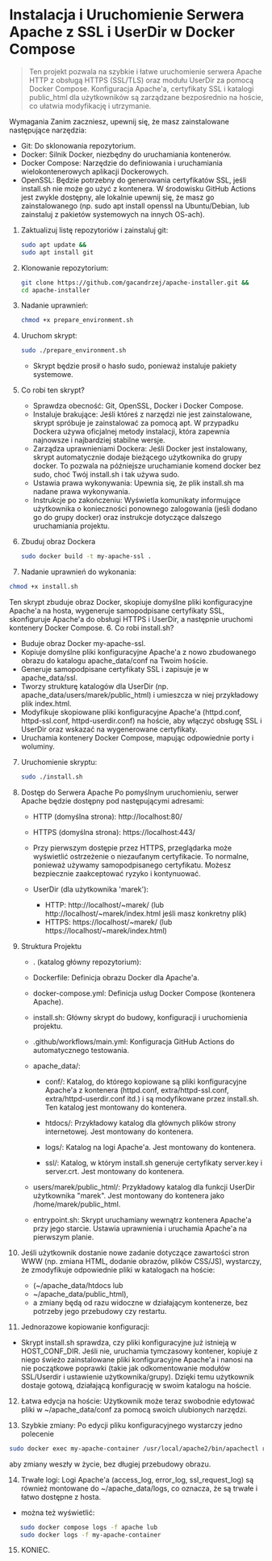 # Instalacja i Uruchomienie Serwera Apache z SSL i UserDir w Docker Compose

> Ten projekt pozwala na szybkie i łatwe uruchomienie serwera Apache 
> HTTP z obsługą HTTPS (SSL/TLS) oraz modułu UserDir za pomocą Docker Compose. Konfiguracja Apache'a, certyfikaty SSL i katalogi public_html dla użytkowników są zarządzane bezpośrednio na hoście, co ułatwia modyfikację i utrzymanie.

Wymagania
Zanim zaczniesz, upewnij się, że masz zainstalowane następujące narzędzia:

- Git: Do sklonowania repozytorium. 
- Docker: Silnik Docker, niezbędny do uruchamiania kontenerów.
- Docker Compose: Narzędzie do definiowania i uruchamiania wielokontenerowych aplikacji Dockerowych.
- OpenSSL: Będzie potrzebny do generowania certyfikatów SSL, jeśli install.sh nie może go użyć z kontenera. W środowisku GitHub Actions jest zwykle dostępny, ale lokalnie upewnij się, że masz go zainstalowanego (np. sudo apt install openssl na Ubuntu/Debian, lub zainstaluj z pakietów systemowych na innych OS-ach).
1. Zaktualizuj listę repozytoriów i zainstaluj git:
    ```bash
   sudo apt update &&
   sudo apt install git
    ```
2. Klonowanie repozytorium:
   
   ```bash
   git clone https://github.com/gacandrzej/apache-installer.git &&
   cd apache-installer
   ```
    

2. Nadanie uprawnień:
    ```bash
    chmod +x prepare_environment.sh
    ```
   
3. Uruchom skrypt:
   ```bash
   sudo ./prepare_environment.sh
   ```
   -   Skrypt będzie prosił o hasło sudo, ponieważ instaluje pakiety systemowe.
4. Co robi ten skrypt?
   - Sprawdza obecność: Git, OpenSSL, Docker i Docker Compose.
   - Instaluje brakujące: Jeśli któreś z narzędzi nie jest zainstalowane, skrypt spróbuje je zainstalować za pomocą apt. W przypadku Dockera używa oficjalnej metody instalacji, która zapewnia najnowsze i najbardziej stabilne wersje.
   - Zarządza uprawnieniami Dockera: Jeśli Docker jest instalowany, skrypt automatycznie dodaje bieżącego użytkownika do grupy docker. To pozwala na późniejsze uruchamianie komend docker bez sudo, choć Twój install.sh i tak używa sudo.
   - Ustawia prawa wykonywania: Upewnia się, że plik install.sh ma nadane prawa wykonywania.
   - Instrukcje po zakończeniu: Wyświetla komunikaty informujące użytkownika o konieczności ponownego zalogowania (jeśli dodano go do grupy docker) oraz instrukcje dotyczące dalszego uruchamiania projektu. 

5. Zbuduj obraz Dockera
    ```bash
    sudo docker build -t my-apache-ssl .
    ```
   
6. Nadanie uprawnień do wykonania:
```bash
chmod +x install.sh
``` 
   Ten skrypt zbuduje obraz Docker, skopiuje domyślne pliki konfiguracyjne Apache'a na hosta, wygeneruje samopodpisane certyfikaty SSL, skonfiguruje Apache'a do obsługi HTTPS i UserDir, a następnie uruchomi kontenery Docker Compose.
6. Co robi install.sh?
   - Buduje obraz Docker my-apache-ssl.
   - Kopiuje domyślne pliki konfiguracyjne Apache'a z nowo zbudowanego obrazu do katalogu apache_data/conf na Twoim hoście.
   - Generuje samopodpisane certyfikaty SSL i zapisuje je w apache_data/ssl.
   - Tworzy strukturę katalogów dla UserDir (np. apache_data/users/marek/public_html) i umieszcza w niej przykładowy plik index.html.
   - Modyfikuje skopiowane pliki konfiguracyjne Apache'a (httpd.conf, httpd-ssl.conf, httpd-userdir.conf) na hoście, aby włączyć obsługę SSL i UserDir oraz wskazać na wygenerowane certyfikaty.
   - Uruchamia kontenery Docker Compose, mapując odpowiednie porty i woluminy.

7. Uruchomienie skryptu:
   ```bash
   sudo ./install.sh
   ```
    
8. Dostęp do Serwera Apache
   Po pomyślnym uruchomieniu, serwer Apache będzie dostępny pod następującymi adresami:

      + HTTP (domyślna strona): http://localhost:80/
      + HTTPS (domyślna strona): https://localhost:443/
      
      + Przy pierwszym dostępie przez HTTPS, przeglądarka może wyświetlić ostrzeżenie o niezaufanym certyfikacie. To normalne, ponieważ używamy samopodpisanego certyfikatu. Możesz bezpiecznie zaakceptować ryzyko i kontynuować.
      + UserDir (dla użytkownika 'marek'):
        + HTTP: http://localhost/~marek/ (lub http://localhost/~marek/index.html jeśli masz konkretny plik)
        + HTTPS: https://localhost/~marek/ (lub https://localhost/~marek/index.html)
9. Struktura Projektu
   - . (katalog główny repozytorium):

   - Dockerfile: Definicja obrazu Docker dla Apache'a.
   
   - docker-compose.yml: Definicja usług Docker Compose (kontenera Apache).
   
   - install.sh: Główny skrypt do budowy, konfiguracji i uruchomienia projektu.
   
   - .github/workflows/main.yml: Konfiguracja GitHub Actions do automatycznego testowania.
   
   - apache_data/:
   
      - conf/: Katalog, do którego kopiowane są pliki konfiguracyjne Apache'a z kontenera (httpd.conf, extra/httpd-ssl.conf, extra/httpd-userdir.conf itd.) i są modyfikowane przez install.sh. Ten katalog jest montowany do kontenera.
   
      - htdocs/: Przykładowy katalog dla głównych plików strony internetowej. Jest montowany do kontenera.
   
      - logs/: Katalog na logi Apache'a. Jest montowany do kontenera.
   
      - ssl/: Katalog, w którym install.sh generuje certyfikaty server.key i server.crt. Jest montowany do kontenera. 
   
   - users/marek/public_html/: Przykładowy katalog dla funkcji UserDir użytkownika "marek". Jest montowany do kontenera jako /home/marek/public_html.
   
   - entrypoint.sh: Skrypt uruchamiany wewnątrz kontenera Apache'a przy jego starcie. Ustawia uprawnienia i uruchamia Apache'a na pierwszym planie. 
10. Jeśli użytkownik dostanie nowe zadanie dotyczące zawartości stron WWW (np. zmiana HTML, dodanie obrazów, plików CSS/JS), wystarczy, że zmodyfikuje odpowiednie pliki w katalogach na hoście:
    - (~/apache_data/htdocs lub 
    - ~/apache_data/public_html), 
    - a zmiany będą od razu widoczne w działającym kontenerze, bez potrzeby jego przebudowy czy restartu.


11. Jednorazowe kopiowanie konfiguracji: 
  * Skrypt install.sh sprawdza, czy pliki konfiguracyjne już istnieją w HOST_CONF_DIR. Jeśli nie, uruchamia tymczasowy kontener, kopiuje z niego świeżo zainstalowane pliki konfiguracyjne Apache'a i nanosi na nie początkowe poprawki (takie jak odkomentowanie modułów SSL/Userdir i ustawienie użytkownika/grupy). Dzięki temu użytkownik dostaje gotową, działającą konfigurację w swoim katalogu na hoście.
   
12. Łatwa edycja na hoście: Użytkownik może teraz swobodnie edytować pliki w ~/apache_data/conf za pomocą swoich ulubionych narzędzi.
   
13. Szybkie zmiany: Po edycji pliku konfiguracyjnego wystarczy jedno polecenie 
   ```bash
   sudo docker exec my-apache-container /usr/local/apache2/bin/apachectl restart 
   ```
    
   aby zmiany weszły w życie, bez długiej przebudowy obrazu.
   
14. Trwałe logi: Logi Apache'a (access_log, error_log, ssl_request_log) są również montowane do ~/apache_data/logs, co oznacza, że są trwałe i łatwo dostępne z hosta.
   - można też wyświetlić:
```bash
   sudo docker compose logs -f apache lub
   sudo docker logs -f my-apache-container
```
15. KONIEC.